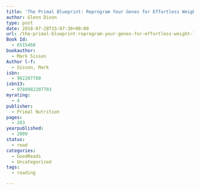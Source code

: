 ```yaml
---
title: 'The Primal Blueprint: Reprogram Your Genes for Effortless Weight Loss, Vibrant Health, and Boundless Energy'
author: Glenn Dixon
type: post
date: 2018-07-28T15:07:38+00:00
url: /the-primal-blueprint-reprogram-your-genes-for-effortless-weight-loss-vibrant-health-and-boundless-energy/
Book Id:
  - 6515468
bookauthor:
  - Mark Sisson
Author l-f:
  - Sisson, Mark
isbn:
  - 982207700
isbn13:
  - 9780982207703
myrating:
  - 4
publisher:
  - Primal Nutrition
pages:
  - 283
yearpublished:
  - 2009
status:
  - read
categories:
  - GoodReads
  - Uncategorized
tags:
  - reading

---
```

